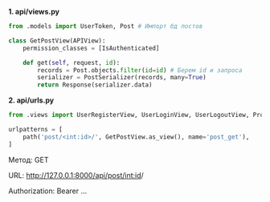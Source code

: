 **1. api/views.py**
```python
from .models import UserToken, Post # Импорт бд постов

class GetPostView(APIView):
    permission_classes = [IsAuthenticated]

    def get(self, request, id):
        records = Post.objects.filter(id=id) # Берем id и запроса
        serializer = PostSerializer(records, many=True)
        return Response(serializer.data)
```

**2. api/urls.py**
```python
from .views import UserRegisterView, UserLoginView, UserLogoutView, ProtectedView, AddPostView,GetPostView

urlpatterns = [
    path('post/<int:id>/', GetPostView.as_view(), name='post_get'),
]
```


Метод: GET

URL: http://127.0.0.1:8000/api/post/<int:id>/

Authorization: Bearer ...